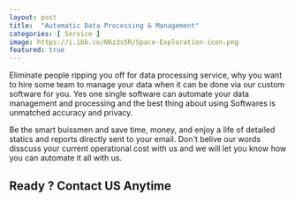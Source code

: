 ```yaml
---
layout: post
title:  "Automatic Data Processing & Management"
categories: [ Service ]
image: https://i.ibb.co/N6z3s5R/Space-Exploration-icon.png 
featured: true
---
```



Eliminate people ripping you off for data processing service, why you want to hire some team to manage your data when it can be done via our custom software for you. Yes one single software can automate your data management and processing and the best thing about using Softwares is unmatched accuracy and privacy. 

Be the smart buissmen and save time, money, and enjoy a life of detailed statics and reports directly sent to your email. Don't belive our words disscuss your current operational cost with us and we will let you know how you can automate it all with us.

## Ready ? Contact US Anytime  



